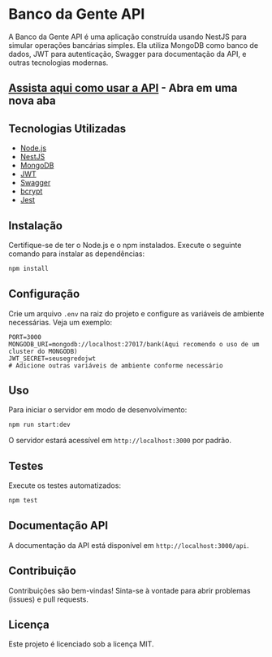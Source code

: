 # Banco da Gente API

A Banco da Gente API é uma aplicação construída usando NestJS para simular operações bancárias simples. Ela utiliza MongoDB como banco de dados, JWT para autenticação, Swagger para documentação da API, e outras tecnologias modernas.

## [Assista aqui como usar a API](https://www.loom.com/share/122fe3f633a74e1b98eebb2639c6cf84?sid=2a04b6a5-102c-429e-b863-0a36e3b01090) - Abra em uma nova aba

## Tecnologias Utilizadas

- [Node.js](https://nodejs.org/)
- [NestJS](https://nestjs.com/)
- [MongoDB](https://www.mongodb.com/)
- [JWT](https://jwt.io/)
- [Swagger](https://swagger.io/)
- [bcrypt](https://www.npmjs.com/package/bcrypt)
- [Jest](https://jestjs.io/)

## Instalação

Certifique-se de ter o Node.js e o npm instalados. Execute o seguinte comando para instalar as dependências:

```bash
npm install
```

## Configuração

Crie um arquivo `.env` na raiz do projeto e configure as variáveis de ambiente necessárias. Veja um exemplo:

```
PORT=3000
MONGODB_URI=mongodb://localhost:27017/bank(Aqui recomendo o uso de um cluster do MONGODB)
JWT_SECRET=seusegredojwt
# Adicione outras variáveis de ambiente conforme necessário
```

## Uso

Para iniciar o servidor em modo de desenvolvimento:

```bash
npm run start:dev
```

O servidor estará acessível em `http://localhost:3000` por padrão.

## Testes

Execute os testes automatizados:

```bash
npm test
```

## Documentação API

A documentação da API está disponível em `http://localhost:3000/api`.

## Contribuição

Contribuições são bem-vindas! Sinta-se à vontade para abrir problemas (issues) e pull requests.

## Licença

Este projeto é licenciado sob a licença MIT.
